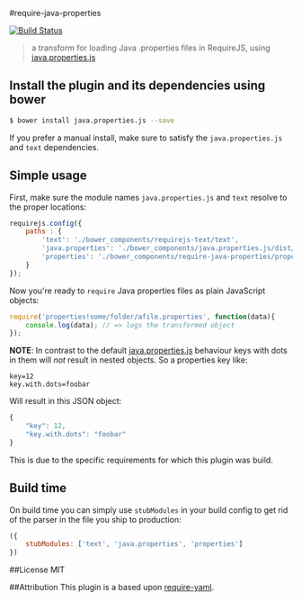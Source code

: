 #require-java-properties

[![Build Status](https://travis-ci.org/martinth/require-java-properties.svg?branch=master)](https://travis-ci.org/martinth/require-java-properties)

> a transform for loading Java .properties files in RequireJS, using [java.properties.js][1]

## Install the plugin and its dependencies using bower
```sh
$ bower install java.properties.js --save
```
If you prefer a manual install, make sure to satisfy the `java.properties.js` and `text` dependencies.

## Simple usage
First, make sure the module names `java.properties.js` and `text` resolve to the proper locations:
```js
requirejs.config({
    paths : {
        'text': './bower_components/requirejs-text/text',
        'java.properties': './bower_components/java.properties.js/dist/amd/java.properties',
        'properties': './bower_components/require-java-properties/properties'
    }
});
```

Now you're ready to `require` Java properties files as plain JavaScript objects:
```js
require('properties!some/folder/afile.properties', function(data){
    console.log(data); // => logs the transformed object
});
```
**NOTE**: In contrast to the default [java.properties.js][1] behaviour keys with dots in them will *not* result in nested
objects. So a properties key like:
```
key=12
key.with.dots=foobar 
```
Will result in this JSON object:
```js
{
    "key": 12,
    "key.with.dots": "foobar"
} 
```
This is due to the specific requirements for which this plugin was build.

## Build time
On build time you can simply use `stubModules` in your build config to get rid of the parser in the file you ship to production:
```js
({
    stubModules: ['text', 'java.properties', 'properties']
})
```

##License
MIT

##Attribution
This plugin is a based upon [require-yaml](https://github.com/m90/require-yaml).

[1]: https://github.com/mattdsteele/java-properties